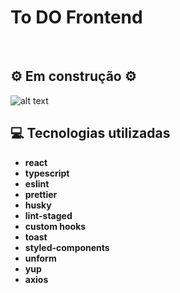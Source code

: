 # To DO Frontend

&nbsp;

## ⚙️ Em construção ⚙️

![alt text](https://i.imgur.com/YWDTUTk.gif)

## 💻 Tecnologias utilizadas

- **react**
- **typescript**
- **eslint**
- **prettier**
- **husky**
- **lint-staged**
- **custom hooks**
- **toast**
- **styled-components**
- **unform**
- **yup**
- **axios**

&nbsp;
